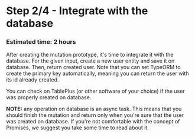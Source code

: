 # Step 2/4 - Integrate with the database
### Estimated time: 2 hours

After creating the mutation prototype, it's time to integrate it with the database. For the given input, create a new user entity and save it on database. Then, return created user. Note that you can set TypeORM to create the primary key automatically, meaning you can return the user with its id already created.

You can check on TablePlus (or other software of your choice) if the user was properly created on database.

**NOTE:** any operation on database is an async task. This means that you should finish the mutation and return only when you're sure that the user was created on database. If you're not comfortable with the concept of Promises, we suggest you take some time to read about it.
